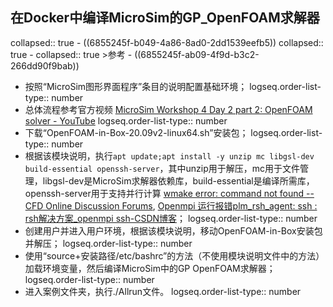 ## 在Docker中编译MicroSim的GP_OpenFOAM求解器
collapsed:: true
	- ((6855245f-b049-4a86-8ad0-2dd1539eefb5))
	  collapsed:: true
		- collapsed:: true
		  >参考
			- ((6855245f-ab09-4f9d-b3c2-266dd90f9bab))
- 按照“MicroSim图形界面程序”条目的说明配置基础环境；
  logseq.order-list-type:: number
- 总体流程参考官方视频 [MicroSim Workshop 4 Day 2 part 2: OpenFOAM solver - YouTube](https://www.youtube.com/watch?v=4B2KyN26oGc&list=PLjQREXdnoYLJD59leM7Qp629Mlp7ZAFnn&index=5)
  logseq.order-list-type:: number
- 下载“OpenFOAM-in-Box-20.09v2-linux64.sh”安装包；
  logseq.order-list-type:: number
- 根据该模块说明，执行`apt update;apt install -y unzip mc libgsl-dev build-essential openssh-server`，其中unzip用于解压，mc用于文件管理，libgsl-dev是MicroSim求解器依赖库，build-essential是编译所需库，openssh-server用于支持并行计算 [wmake error: command not found -- CFD Online Discussion Forums](https://www.cfd-online.com/Forums/openfoam-programming-development/207316-wmake-error-command-not-found.html), [Openmpi 运行报错plm_rsh_agent: ssh : rsh解决方案_openmpi ssh-CSDN博客](https://blog.csdn.net/qq_40259141/article/details/126513124)；
  logseq.order-list-type:: number
- 创建用户并进入用户环境，根据该模块说明，移动OpenFOAM-in-Box安装包并解压；
  logseq.order-list-type:: number
- 使用“source+安装路径/etc/bashrc”的方法（不使用模块说明文件中的方法）加载环境变量，然后编译MicroSim中的GP OpenFOAM求解器；
  logseq.order-list-type:: number
- 进入案例文件夹，执行./Allrun文件。
  logseq.order-list-type:: number
